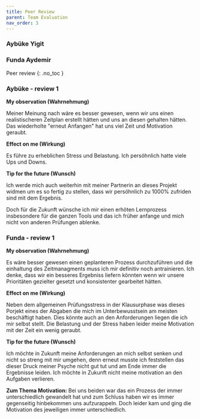 ```yaml
---
title: Peer Review
parent: Team Evaluation
nav_order: 3
---
```


### Aybüke Yigit 
### Funda Aydemir 
Peer review
{: .no_toc }


### Aybüke - review 1

**My observation (Wahrnehmung)**

Meiner Meinung nach wäre es besser gewesen, wenn wir uns einen realistischeren Zeitplan erstellt hätten und uns an diesen gehalten hätten. 
Das wiederholte "erneut Anfangen" hat uns viel Zeit und Motivation geraubt. 

**Effect on me (Wirkung)**

Es führe zu erheblichen Stress und Belastung. 
Ich persöhnlich hatte viele Ups und Downs.

**Tip for the future (Wunsch)**

Ich werde mich auch weiterhin mit meiner Partnerin an dieses Projekt widmen um es so fertig zu stellen, dass wir persöhnlich zu 1000% zufriden sind mit dem Ergebnis.

Doch für die Zukunft wünsche ich mir einen erhöten Lernprozess insbesondere für die ganzen Tools und das ich früher anfange und mich nicht von anderen Prüfungen ablenke. 


### Funda - review 1

**My observation (Wahrnehmung)**

Es wäre besser gewesen einen geplanteren Prozess durchzuführen und die einhaltung des Zeitmanagments muss ich mir definitiv noch antrainieren. 
Ich denke, dass wir ein besseres Ergebniss liefern könnten wenn wir unsere Prioritäten gezielter gesetzt und konsistenter gearbeitet hätten.


**Effect on me (Wirkung)**

Neben dem allgemeinen Prüfungsstress in der Klausurphase was dieses Porjekt eines der Abgaben die mich im Unterbewusstsein am meisten beschäftigt haben. 
Dies könnte auch an den Anforderungen liegen die ich mir selbst stellt. 
Die Belastung und der Stress haben leider meine Motivation mit der Zeit ein wenig geraubt.  

**Tip for the future (Wunsch)**

Ich möchte in Zukunft meine Anforderungen an mich selbst senken und nicht so streng mit mir umgehen, denn erneut musste ich feststellen das dieser Druck meiner Psyche nicht gut tut und am Ende immer die Ergebnisse leiden. 
Ich möchte in Zukunft nicht meine motivation an den Aufgaben verlieren. 



**Zum Thema Motivation:** 
Bei uns beiden war das ein Prozess der immer unterschiedlich gewandelt hat und zum Schluss haben wir es immer gegenseitig hinbekommen uns aufzurappeln. 
Doch leider kam und ging die Motivation des jeweiligen immer unterschiedlich. 